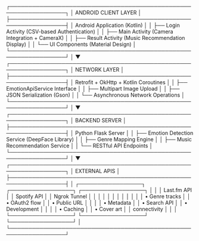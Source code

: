 ┌─────────────────────────────────────────────────────────────────┐
│                    ANDROID CLIENT LAYER                        │
├─────────────────────────────────────────────────────────────────┤
│  Android Application (Kotlin)                                  │
│  ├── Login Activity (CSV-based Authentication)                 │
│  ├── Main Activity (Camera Integration + CameraX)              │
│  ├── Result Activity (Music Recommendation Display)            │
│  └── UI Components (Material Design)                           │
└─────────────────────────────────────────────────────────────────┘
                                │
                                ▼
┌─────────────────────────────────────────────────────────────────┐
│                     NETWORK LAYER                              │
├─────────────────────────────────────────────────────────────────┤
│  Retrofit + OkHttp + Kotlin Coroutines                         │
│  ├── EmotionApiService Interface                               │
│  ├── Multipart Image Upload                                    │
│  ├── JSON Serialization (Gson)                                 │
│  └── Asynchronous Network Operations                           │
└─────────────────────────────────────────────────────────────────┘
                                │
                                ▼
┌─────────────────────────────────────────────────────────────────┐
│                    BACKEND SERVER                              │
├─────────────────────────────────────────────────────────────────┤
│  Python Flask Server                                           │
│  ├── Emotion Detection Service (DeepFace Library)              │
│  ├── Genre Mapping Engine                                      │
│  ├── Music Recommendation Service                              │
│  └── RESTful API Endpoints                                     │
└─────────────────────────────────────────────────────────────────┘
                                │
                                ▼
┌─────────────────────────────────────────────────────────────────┐
│                    EXTERNAL APIS                               │
├─────────────────────────────────────────────────────────────────┤
│  ┌─────────────────┐  ┌─────────────────┐  ┌─────────────────┐ │
│  │   Last.fm API   │  │  Spotify API    │  │   Ngrok Tunnel  │ │
│  │                 │  │                 │  │                 │ │
│  │ • Genre tracks  │  │ • OAuth2 flow   │  │ • Public URL    │ │
│  │ • Metadata      │  │ • Search API    │  │ • Development   │ │
│  │ • Caching       │  │ • Cover art     │  │   connectivity  │ │
│  └─────────────────┘  └─────────────────┘  └─────────────────┘ │
└─────────────────────────────────────────────────────────────────┘